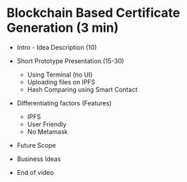 # Blockchain Based Certificate Generation (3 min)

- Intro - Idea Description (10)
- Short Prototype Presentation (15-30)

  - Using Terminal (no UI)
  - Uploading files on IPFS
  - Hash Comparing using Smart Contact

- Differentiating factors (Features)

  - IPFS
  - User Friendly
  - No Metamask

- Future Scope
- Business Ideas
- End of video
